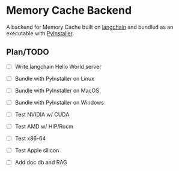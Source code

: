# Memory Cache Backend

A backend for Memory Cache built on [langchain](https://python.langchain.com/) and bundled as an executable with [PyInstaller](https://pyinstaller.org/). 

## Plan/TODO

- [ ] Write langchain Hello World server
- [ ] Bundle with PyInstaller on Linux
- [ ] Bundle with PyInstaller on MacOS
- [ ] Bundle with PyInstaller on Windows
- [ ] Test NVIDIA w/ CUDA
- [ ] Test AMD w/ HIP/Rocm
- [ ] Test x86-64
- [ ] Test Apple silicon
- [ ] Add doc db and RAG



